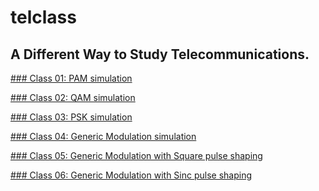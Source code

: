 # telclass

## A Different Way to Study Telecommunications.

[### Class 01: PAM simulation](
    https://github.com/joary/telclass/blob/master/grc/C01_simple_pam)

[### Class 02: QAM simulation](
    https://github.com/joary/telclass/blob/master/grc/C02_simple_psk)

[### Class 03: PSK simulation](
    https://github.com/joary/telclass/blob/master/grc/C03_simple_qam)

[### Class 04: Generic Modulation simulation](
    https://github.com/joary/telclass/blob/master/grc/C04_generic_modulation/)

[### Class 05: Generic Modulation with Square pulse shaping](
    https://github.com/joary/telclass/blob/master/grc/C05_square_pulse_shaping/)

[### Class 06: Generic Modulation with Sinc pulse shaping](
    https://github.com/joary/telclass/blob/master/grc/C05_sinc_pulse_shaping/README.md)
